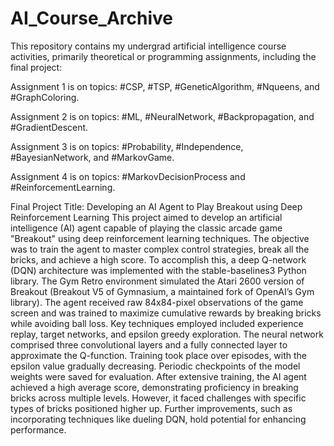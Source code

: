 # AI_Course_Archive
This repository contains my undergrad artificial intelligence course activities, primarily theoretical or programming assignments, including the final project:

Assignment 1 is on topics: #CSP, #TSP, #GeneticAlgorithm, #Nqueens, and #GraphColoring.

Assignment 2 is on topics: #ML, #NeuralNetwork, #Backpropagation, and #GradientDescent.

Assignment 3 is on topics: #Probability, #Independence, #BayesianNetwork, and #MarkovGame.

Assignment 4 is on topics: #MarkovDecisionProcess and #ReinforcementLearning.

Final Project Title: Developing an AI Agent to Play Breakout using Deep Reinforcement Learning
  This project aimed to develop an artificial intelligence (AI) agent capable of playing the classic arcade game "Breakout" using deep reinforcement learning techniques. The objective was to train the agent to master complex control strategies, break all the bricks, and achieve a high score.
  To accomplish this, a deep Q-network (DQN) architecture was implemented with the stable-baselines3 Python library. The Gym Retro environment simulated the Atari 2600 version of Breakout (Breakout V5 of Gymnasium, a maintained fork of OpenAI’s Gym library). The agent received raw 84x84-pixel observations of the game screen and was trained to maximize cumulative rewards by breaking bricks while avoiding ball loss.
  Key techniques employed included experience replay, target networks, and epsilon greedy exploration. The neural network comprised three convolutional layers and a fully connected layer to approximate the Q-function. Training took place over episodes, with the epsilon value gradually decreasing. Periodic checkpoints of the model weights were saved for evaluation.
  After extensive training, the AI agent achieved a high average score, demonstrating proficiency in breaking bricks across multiple levels. However, it faced challenges with specific types of bricks positioned higher up. Further improvements, such as incorporating techniques like dueling DQN, hold potential for enhancing performance.
